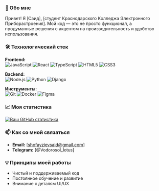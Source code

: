### 🚀 Обо мне

Привет! Я [Саид], [студент Краснодарского Колледжа Электронного Приборастроения]. Мой код — это не просто функционал, а продуманные решения с акцентом на производительность и удобство использования.

### 🛠 Технологический стек

**Frontend:**  
![JavaScript](https://img.shields.io/badge/-JavaScript-F7DF1E?logo=javascript&logoColor=black)
![React](https://img.shields.io/badge/-React-61DAFB?logo=react&logoColor=black)
![TypeScript](https://img.shields.io/badge/-TypeScript-3178C6?logo=typescript&logoColor=white)
![HTML5](https://img.shields.io/badge/-HTML5-E34F26?logo=html5&logoColor=white)
![CSS3](https://img.shields.io/badge/-CSS3-1572B6?logo=css3&logoColor=white)

**Backend:**  
![Node.js](https://img.shields.io/badge/-Node.js-339933?logo=node.js&logoColor=white)
![Python](https://img.shields.io/badge/-Python-3776AB?logo=python&logoColor=white)
![Django](https://img.shields.io/badge/-Django-092E20?logo=django&logoColor=white)

**Инструменты:**  
![Git](https://img.shields.io/badge/-Git-F05032?logo=git&logoColor=white)
![Docker](https://img.shields.io/badge/-Docker-2496ED?logo=docker&logoColor=white)
![Figma](https://img.shields.io/badge/-Figma-F24E1E?logo=figma&logoColor=white)

### 📈 Моя статистика

[![Ваш GitHub статистика](https://github-readme-stats.vercel.app/api?username=T0sterka&show_icons=true&theme=dark)](https://github.com/T0sterka)

### 📫 Как со мной связаться

- **Email:** [shofayzievsaid@gmail.com]
- **Telegram:** [@Vodorosol_lotus]

### 💡 Принципы моей работы

- Чистый и поддерживаемый код
- Постоянное обучение и развитие
- Внимание к деталям UI/UX
